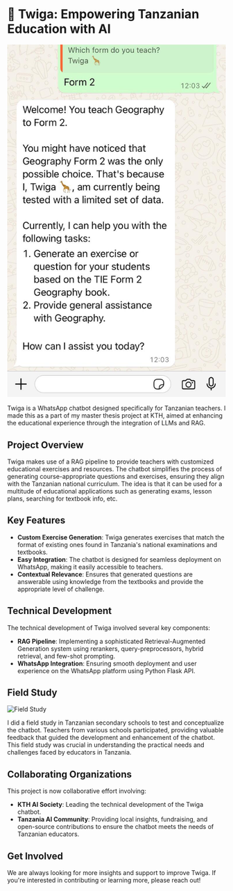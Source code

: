 # 🦒 Twiga: Empowering Tanzanian Education with AI

![Twiga Chatbot](assets/twiga-screenshot.jpeg)

Twiga is a WhatsApp chatbot designed specifically for Tanzanian teachers. I made this as a part of my master thesis project at KTH, aimed at enhancing the educational experience through the integration of LLMs and RAG.

## Project Overview

Twiga makes use of a RAG pipeline to provide teachers with customized educational exercises and resources. The chatbot simplifies the process of generating course-appropriate questions and exercises, ensuring they align with the Tanzanian national curriculum. The idea is that it can be used for a multitude of educational applications such as generating exams, lesson plans, searching for textbook info, etc.

## Key Features

-   **Custom Exercise Generation**: Twiga generates exercises that match the format of existing ones found in Tanzania's national examinations and textbooks.
-   **Easy Integration**: The chatbot is designed for seamless deployment on WhatsApp, making it easily accessible to teachers.
-   **Contextual Relevance**: Ensures that generated questions are answerable using knowledge from the textbooks and provide the appropriate level of challenge.

## Technical Development

The technical development of Twiga involved several key components:

-   **RAG Pipeline**: Implementing a sophisticated Retrieval-Augmented Generation system using rerankers, query-preprocessors, hybrid retrieval, and few-shot prompting.
-   **WhatsApp Integration**: Ensuring smooth deployment and user experience on the WhatsApp platform using Python Flask API.

## Field Study

![Field Study](assets/public-school.png)

I did a field study in Tanzanian secondary schools to test and conceptualize the chatbot. Teachers from various schools participated, providing valuable feedback that guided the development and enhancement of the chatbot. This field study was crucial in understanding the practical needs and challenges faced by educators in Tanzania.

## Collaborating Organizations

This project is now collaborative effort involving:

-   **KTH AI Society**: Leading the technical development of the Twiga chatbot.
-   **Tanzania AI Community**: Providing local insights, fundraising, and open-source contributions to ensure the chatbot meets the needs of Tanzanian educators.

## Get Involved

We are always looking for more insights and support to improve Twiga. If you're interested in contributing or learning more, please reach out!
